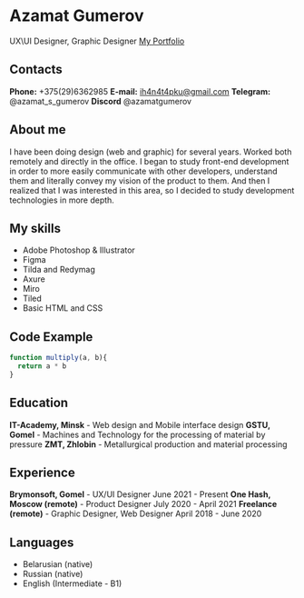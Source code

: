 # Azamat Gumerov
UX\UI Designer, Graphic Designer
[My Portfolio](https://www.behance.net/azamatgumerov)

## Contacts
**Phone:** +375(29)6362985
**E-mail:** ih4n4t4pku@gmail.com
**Telegram:** @azamat_s_gumerov
**Discord** @azamatgumerov

## About me
I have been doing design (web and graphic) for several years. Worked both remotely and directly in the office. I began to study front-end development in order to more easily communicate with other developers, understand them and literally convey my vision of the product to them. And then I realized that I was interested in this area, so I decided to study development technologies in more depth.

## My skills
* Adobe Photoshop & Illustrator
* Figma
* Tilda and Redymag
* Axure
* Miro
* Tiled
* Basic HTML and CSS

## Code Example
```javascript
function multiply(a, b){
  return a * b
}
```
## Education
**IT-Academy, Minsk** - Web design and Mobile interface design
**GSTU, Gomel** - Machines and Technology for the processing of material by pressure
**ZMT, Zhlobin** - Metallurgical production and material processing

## Experience
**Brymonsoft,  Gomel** - UX/UI Designer
June 2021 - Present
**One Hash, Moscow (remote)** - Product Designer
July 2020 - April 2021
**Freelance (remote)** - Graphic Designer, Web Designer
April 2018 - June 2020

## Languages
* Belarusian (native)
* Russian (native)
* English (Intermediate - B1)



